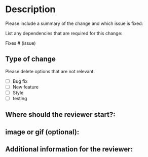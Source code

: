 # Description
Please include a summary of the change and which issue is fixed:

List any dependencies that are required for this change:

Fixes # (issue)

## Type of change

Please delete options that are not relevant.

- [ ] Bug fix 
- [ ] New feature 
- [ ] Style 
- [ ] testing

## Where should the reviewer start?:

## image or gif (optional):

## Additional information for the reviewer: